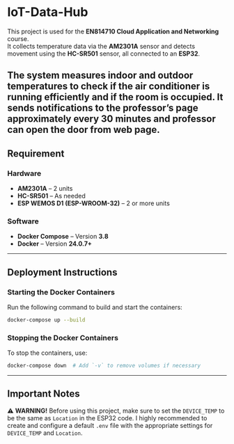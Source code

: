 # IoT-Data-Hub

This project is used for the **EN814710 Cloud Application and Networking** course.  
It collects temperature data via the **AM2301A** sensor and detects movement using the **HC-SR501** sensor, all connected to an **ESP32**.  

The system measures indoor and outdoor temperatures to check if the air conditioner is running efficiently and if the room is occupied. It sends notifications to the professor’s page approximately **every 30 minutes** and professor can 
open the door from web page.
---

## Requirement  

### Hardware  
- **AM2301A** – 2 units  
- **HC-SR501** – As needed  
- **ESP WEMOS D1 (ESP-WROOM-32)** – 2 or more units  

### Software  
- **Docker Compose** – Version **3.8**  
- **Docker** – Version **24.0.7+**  

---

## Deployment Instructions  

### Starting the Docker Containers  
Run the following command to build and start the containers:  
```sh
docker-compose up --build
```

### Stopping the Docker Containers
To stop the containers, use:
```sh
docker-compose down  # Add `-v` to remove volumes if necessary
```

---
## Important Notes

⚠️ **WARNING!** Before using this project, make sure to set the `DEVICE_TEMP` to be the same as `Location` in the ESP32 code. I highly recommended to create and configure a default `.env` file with the appropriate settings for `DEVICE_TEMP` and `Location`.

